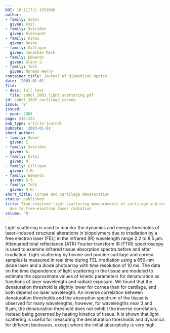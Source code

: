 ```yaml
---
DOI: 10.1117/1.1559996
author:
- family: Sobol
  given: Emil
- family: Sviridov
  given: Aleksandr
- family: Kitai
  given: Moshe
- family: Gilligan
  given: Jonathan Mark
- family: Edwards
  given: Glenn S.
- family: Tolk
  given: Norman Henry
container_title: Journal of Biomedical Optics
date: '2003-01-01'
file:
- desc: full text
  file: sobol_2003_light_scattering.pdf
id: sobol_2003_cartilage_cornea
issue: '2'
issued:
- year: 2003
page: 216-222
pub_type: article-journal
pubdate: '2003-01-01'
short_author:
- family: Sobol
  given: E.
- family: Sviridov
  given: A.
- family: Kitai
  given: M.
- family: Gilligan
  given: J.M.
- family: Edwards
  given: G.S.
- family: Tolk
  given: N.H.
short_title: Cornea and cartilege denaturation
status: published
title: Time-resolved light scattering measurements of cartilage and cornea denaturation
  due to free-electron laser radiation
volume: '8'
---
```

Light scattering is used to monitor the dynamics and energy thresholds of laser-induced structural alterations in biopolymers due to irradiation by a free electron laser&#160;(FEL) in the infrared&#160;(IR) wavelength range 2.2&#160;to 8.5&#160;$\mu$m. Attenuated total reflectance (ATR) Fourier-transform&#160;IR&#160;(FTIR) spectroscopy is used to examine infrared tissue absorption spectra before and after irradiation. Light scattering by bovine and porcine cartilage and cornea samples is measured in real time during FEL irradiation using a 650-nm diode laser and a diode photoarray with time resolution of 10&#160;ms. The data on the time dependence of light scattering in the tissue are modeled to estimate the approximate values of kinetic parameters for denaturation as functions of laser wavelength and radiant exposure. We found that the denaturation threshold is slightly lower for cornea than for cartilage, and both depend on laser wavelength. An inverse correlation between denaturation thresholds and the absorption spectrum of the tissue is observed for many wavelengths; however, for wavelengths near 3&#160;and 6&#160;$\mu$m, the denaturation threshold does not exhibit the inverse correlation, instead being governed by heating kinetics of tissue. It is shown that light scattering is useful for measuring the denaturation thresholds and dynamics for different biotissues, except where the initial absorptivity is very high.
